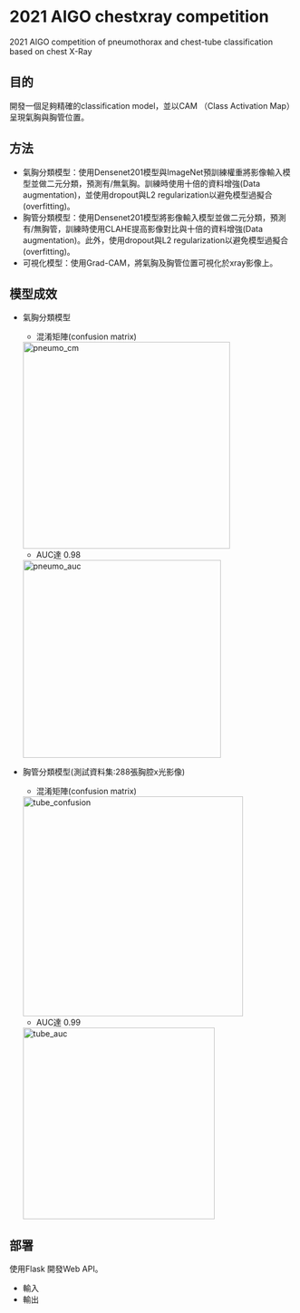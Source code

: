 # 2021 AIGO chestxray competition
2021 AIGO competition of pneumothorax and chest-tube classification based on chest X-Ray

## 目的
開發一個足夠精確的classification model，並以CAM （Class Activation Map） 呈現氣胸與胸管位置。

## 方法
- 氣胸分類模型：使用Densenet201模型與ImageNet預訓練權重將影像輸入模型並做二元分類，預測有/無氣胸。訓練時使用十倍的資料增強(Data augmentation)，並使用dropout與L2 regularization以避免模型過擬合(overfitting)。
- 胸管分類模型：使用Densenet201模型將影像輸入模型並做二元分類，預測有/無胸管，訓練時使用CLAHE提高影像對比與十倍的資料增強(Data augmentation)。此外，使用dropout與L2 regularization以避免模型過擬合(overfitting)。
- 可視化模型：使用Grad-CAM，將氣胸及胸管位置可視化於xray影像上。

## 模型成效
- 氣胸分類模型
  - 混淆矩陣(confusion matrix)<br>
  <img width="365" alt="pneumo_cm" src="https://user-images.githubusercontent.com/44295049/137433836-16b13848-d1fa-4a44-9b24-da1bd74b604f.png">

  - AUC達 0.98
  <img width="349" alt="pneumo_auc" src="https://user-images.githubusercontent.com/44295049/137433852-57f7eee2-061c-4209-a102-075e06daa14d.png">

- 胸管分類模型(測試資料集:288張胸腔x光影像)
  - 混淆矩陣(confusion matrix)<br>
  <img width="388" alt="tube_confusion" src="https://user-images.githubusercontent.com/44295049/137432791-d4fb767e-42cb-4ee9-a46f-344cf6b1f405.png">
  
  - AUC達 0.99
  
  <img width="338" alt="tube_auc" src="https://user-images.githubusercontent.com/44295049/137433302-59e3c93a-3aec-43ee-93ff-503778558e35.png">

## 部署
使用Flask 開發Web API。
- 輸入
- 輸出
